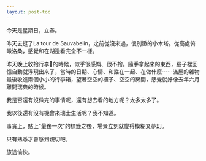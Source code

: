```yaml
---
layout: post-toc
---
```


今天是星期日，立春。

昨天去逛了La tour de Sauvabelin，之前從沒來過，很別緻的小木塔。從高處俯瞰洛桑，感覺和在湖邊看完全不一樣。

昨天晚上收拾行李🧳的時候，似乎很感慨、很不捨。隨手拿起來的東西，腦子裡回憶自動就浮現出來了，當時的日期、心情、和誰在一起、在做什麼⋯⋯滿屋的雜物最後收進兩個小小的行李箱，望著空空的櫃子、空空的房間，感覺就好像去年六月離開瑞典的時候。

我是否還有沒做完的事情呢，還有想去看的地方呢？太多太多了。

我以後還有沒有機會來瑞士生活呢？我不知道。

事實上，貼上"最後一次"的標籤之後，場景立刻就變得模糊又夢幻。

只有熟悉才會感到親切吧。

旅途愉快。